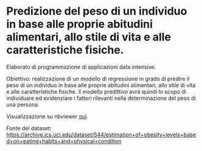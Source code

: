 # Predizione del peso di un individuo in base alle proprie abitudini alimentari, allo stile di vita e alle caratteristiche fisiche.  
Elaborato di programmazione di applicazioni data intensive.  


Obiettivo: realizzazione di un modello di regressione in grado di predire il peso di un individuo in base alle proprie abitudini alimentari, allo stile di vita e alle caratteristiche fisiche. Il modello predittivo avrà quindi lo scopo di individuare ed evidenziare i fattori rilevanti nella determinazione del peso di una persona.  


Visualizzazione su nbviewer [qui](https://nbviewer.org/github/gio-muccio/Elaborato_data_intensive/blob/main/Elaborato_data_intensive.ipynb).  

Fonte del dataset: https://archive.ics.uci.edu/dataset/544/estimation+of+obesity+levels+based+on+eating+habits+and+physical+condition

